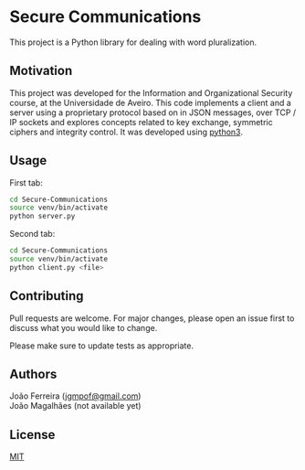 # Secure Communications

This project is a Python library for dealing with word pluralization.

## Motivation

This project was developed for the Information and Organizational Security course, at the Universidade de Aveiro. This code implements a client and a server using a proprietary protocol based on
in JSON messages, over TCP / IP sockets and explores concepts related to key exchange, symmetric ciphers and integrity control. It was developed using [python3](https://docs.python.org/3.0/).


## Usage
First tab:
```bash
cd Secure-Communications
source venv/bin/activate
python server.py
```
Second tab:
```bash
cd Secure-Communications
source venv/bin/activate
python client.py <file>
``` 

## Contributing
Pull requests are welcome. For major changes, please open an issue first to discuss what you would like to change.

Please make sure to update tests as appropriate.

## Authors
João Ferreira (jgmpof@gmail.com)  
João Magalhães (not available yet)

## License
[MIT](https://choosealicense.com/licenses/mit/)
